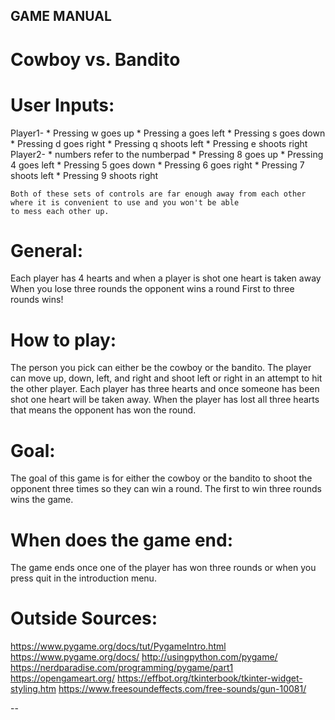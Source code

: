## GAME MANUAL
# Cowboy vs. Bandito

# User Inputs:
  Player1-
    * Pressing w goes up
    * Pressing a goes left
    * Pressing s goes down
    * Pressing d goes right
    * Pressing q shoots left
    * Pressing e shoots right
   Player2-
    * numbers refer to the numberpad
    * Pressing 8 goes up
    * Pressing 4 goes left
    * Pressing 5 goes down
    * Pressing 6 goes right
    * Pressing 7 shoots left
    * Pressing 9 shoots right
    
    Both of these sets of controls are far enough away from each other where it is convenient to use and you won't be able
    to mess each other up.
    
# General:
  Each player has 4 hearts and when a player is shot one heart is taken away
  When you lose three rounds the opponent wins a round
  First to three rounds wins!

# How to play:
  The person you pick can either be the cowboy or the bandito. The player can move up, down, left, and right and shoot
  left or right in an attempt to hit the other player. Each player has three hearts and once someone has been shot one 
  heart will be taken away. When the player has lost all three hearts that means the opponent has won the round.

# Goal:
  The goal of this game is for either the cowboy or the bandito to shoot the opponent three times so they can win a round.
  The first to win three rounds wins the game.

# When does the game end:
  The game ends once one of the player has won three rounds or when you press quit in the introduction menu.
  
# Outside Sources:
  https://www.pygame.org/docs/tut/PygameIntro.html
  https://www.pygame.org/docs/
  http://usingpython.com/pygame/
  https://nerdparadise.com/programming/pygame/part1
  https://opengameart.org/
  https://effbot.org/tkinterbook/tkinter-widget-styling.htm
  https://www.freesoundeffects.com/free-sounds/gun-10081/


  
  
--
